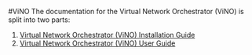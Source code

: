 #ViNO
The documentation for the Virtual Network Orchestrator (ViNO) is split into two parts:

1. [Virtual Network Orchestrator (ViNO) Installation Guide](INSTALL.md)
2. [Virtual Network Orchestrator (ViNO) User Guide](USER.md)